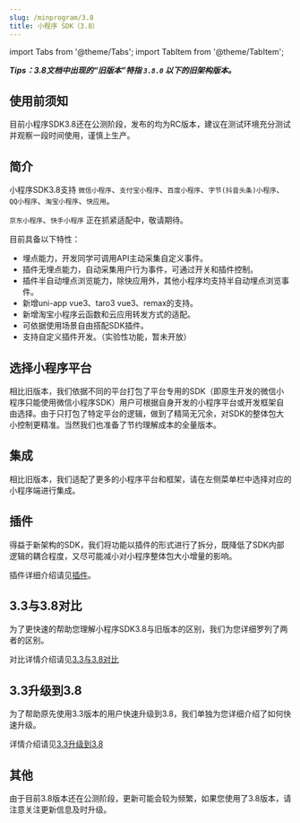 ```yaml
---
slug: /minprogram/3.8
title: 小程序 SDK（3.8）
---
```


import Tabs from '@theme/Tabs';
import TabItem from '@theme/TabItem';

***Tips：3.8文档中出现的“旧版本”特指 `3.8.0` 以下的旧架构版本。***

## 使用前须知

目前小程序SDK3.8还在公测阶段，发布的均为RC版本，建议在测试环境充分测试并观察一段时间使用，谨慎上生产。

## 简介

小程序SDK3.8支持 `微信小程序`、`支付宝小程序`、`百度小程序`、`字节(抖音头条)小程序`、`QQ小程序`、`淘宝小程序`、`快应用`。

`京东小程序`、`快手小程序` 正在抓紧适配中，敬请期待。

目前具备以下特性：

- 埋点能力，开发同学可调用API主动采集自定义事件。
- 插件无埋点能力，自动采集用户行为事件，可通过开关和插件控制。
- 插件半自动埋点浏览能力，除快应用外，其他小程序均支持半自动埋点浏览事件。
- 新增uni-app vue3、taro3 vue3、remax的支持。
- 新增淘宝小程序云函数和云应用转发方式的适配。
- 可依据使用场景自由搭配SDK插件。
- 支持自定义插件开发。（实验性功能，暂未开放）

## 选择小程序平台

相比旧版本，我们依据不同的平台打包了平台专用的SDK（即原生开发的微信小程序只能使用微信小程序SDK）用户可根据自身开发的小程序平台或开发框架自由选择。由于只打包了特定平台的逻辑，做到了精简无冗余，对SDK的整体包大小控制更精准。当然我们也准备了节约理解成本的全量版本。

## 集成

相比旧版本，我们适配了更多的小程序平台和框架，请在左侧菜单栏中选择对应的小程序端进行集成。

## 插件

得益于新架构的SDK，我们将功能以插件的形式进行了拆分，既降低了SDK内部逻辑的耦合程度，又尽可能减小对小程序整体包大小增量的影响。

插件详细介绍请见[插件](/docs/miniprogram/3.8/plugins)。

## 3.3与3.8对比

为了更快速的帮助您理解小程序SDK3.8与旧版本的区别，我们为您详细罗列了两者的区别。

对比详情介绍请见[3.3与3.8对比](/docs/miniprogram/3.8/contrast)

## 3.3升级到3.8

为了帮助原先使用3.3版本的用户快速升级到3.8，我们单独为您详细介绍了如何快速升级。

详情介绍请见[3.3升级到3.8](/docs/miniprogram/3.8/upgrade)

## 其他

由于目前3.8版本还在公测阶段，更新可能会较为频繁，如果您使用了3.8版本，请注意关注更新信息及时升级。
